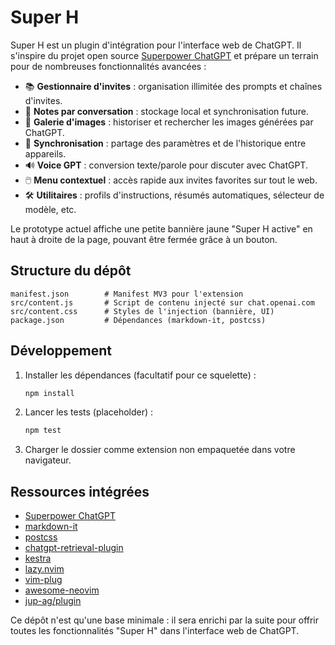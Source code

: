 # Super H

Super H est un plugin d'intégration pour l'interface web de ChatGPT. Il s'inspire du projet open source [Superpower ChatGPT](https://github.com/saeedezzati/superpower-chatgpt) et prépare un terrain pour de nombreuses fonctionnalités avancées :

- 📚 **Gestionnaire d'invites** : organisation illimitée des prompts et chaînes d'invites.
- 📝 **Notes par conversation** : stockage local et synchronisation future.
- 🌉 **Galerie d'images** : historiser et rechercher les images générées par ChatGPT.
- 🔄 **Synchronisation** : partage des paramètres et de l'historique entre appareils.
- 🔊 **Voice GPT** : conversion texte/parole pour discuter avec ChatGPT.
- 🖱️ **Menu contextuel** : accès rapide aux invites favorites sur tout le web.
- 🛠️ **Utilitaires** : profils d'instructions, résumés automatiques, sélecteur de modèle, etc.

Le prototype actuel affiche une petite bannière jaune "Super H active" en haut à droite de la page, pouvant être fermée grâce à un bouton.

## Structure du dépôt

```
manifest.json        # Manifest MV3 pour l'extension
src/content.js       # Script de contenu injecté sur chat.openai.com
src/content.css      # Styles de l'injection (bannière, UI)
package.json         # Dépendances (markdown-it, postcss)
```

## Développement

1. Installer les dépendances (facultatif pour ce squelette) :
   ```bash
   npm install
   ```
2. Lancer les tests (placeholder) :
   ```bash
   npm test
   ```
3. Charger le dossier comme extension non empaquetée dans votre navigateur.

## Ressources intégrées
- [Superpower ChatGPT](https://github.com/saeedezzati/superpower-chatgpt)
- [markdown-it](https://github.com/markdown-it/markdown-it)
- [postcss](https://github.com/postcss/postcss)
- [chatgpt-retrieval-plugin](https://github.com/openai/chatgpt-retrieval-plugin)
- [kestra](https://github.com/kestra-io/kestra)
- [lazy.nvim](https://github.com/folke/lazy.nvim)
- [vim-plug](https://github.com/junegunn/vim-plug)
- [awesome-neovim](https://github.com/rockerBOO/awesome-neovim)
- [jup-ag/plugin](https://github.com/jup-ag/plugin)

Ce dépôt n'est qu'une base minimale : il sera enrichi par la suite pour offrir toutes les fonctionnalités "Super H" dans l'interface web de ChatGPT.
